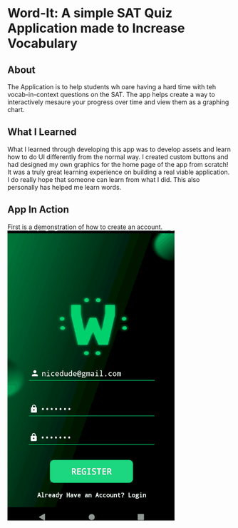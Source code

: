 # Word-It: A simple SAT Quiz Application made to Increase Vocabulary

About
-------------
The Application is to help students wh oare having a hard time with teh vocab-in-context questions on the SAT.
The app helps create a way to interactively mesaure your progress over time and view them as a graphing chart.

What I Learned
-------------
What I learned through developing this app was to develop assets and learn how to do UI differently from the normal way. I created custom buttons and had designed my own
graphics for the home page of the app from scratch! It was a truly great learning experience on building a real viable application. I do really hope that
someone can learn from what I did. This also personally has helped me learn words.

App In Action
-------------
First is a demonstration of how to create an account.
<img src="AccountCreation.gif"></img>
